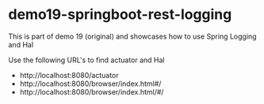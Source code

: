 # demo19-springboot-rest-logging
This is part of demo 19 (original) and showcases how to use Spring Logging and Hal

Use the following URL's to find actuator and Hal
- http://localhost:8080/actuator
- http://localhost:8080/browser/index.html#/
- http://localhost:8080/browser/index.html/#/

